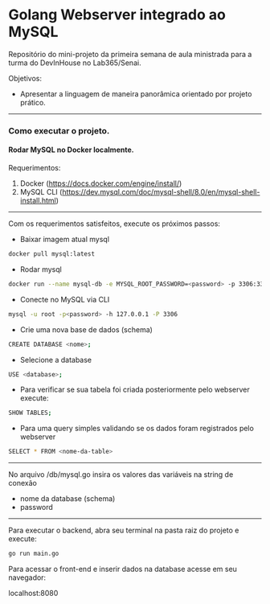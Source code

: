 # Golang Webserver integrado ao MySQL

Repositório do mini-projeto da primeira semana de aula ministrada para a turma do DevInHouse no Lab365/Senai.

Objetivos:

- Apresentar a linguagem de maneira panorâmica orientado por projeto prático.

--- 


### Como executar o projeto.

#### Rodar MySQL no Docker localmente.

Requerimentos:

1. Docker (https://docs.docker.com/engine/install/)
2. MySQL CLI (https://dev.mysql.com/doc/mysql-shell/8.0/en/mysql-shell-install.html)

---
Com os requerimentos satisfeitos, execute os próximos passos:

- Baixar imagem atual mysql

```bash
docker pull mysql:latest
```

- Rodar mysql 

```bash
docker run --name mysql-db -e MYSQL_ROOT_PASSWORD=<password> -p 3306:3306 -d mysql:latest
```

- Conecte no MySQL via CLI

```bash
mysql -u root -p<password> -h 127.0.0.1 -P 3306
```

- Crie uma nova base de dados (schema)

```bash
CREATE DATABASE <nome>;
```

- Selecione a database

```bash
USE <database>;
```


- Para verificar se sua tabela foi criada posteriormente pelo webserver execute:

```bash
SHOW TABLES;
```


- Para uma query simples validando se os dados foram registrados pelo webserver

```bash
SELECT * FROM <nome-da-table>
```


---

No arquivo /db/mysql.go insira os valores das variáveis na string de conexão

- nome da database (schema)
- password

---
Para executar o backend, abra seu terminal na pasta raiz do projeto e execute:

```bash
go run main.go
```

Para acessar o front-end e inserir dados na database
acesse em seu navegador:

localhost:8080
